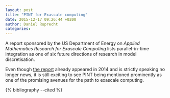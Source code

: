 ```yaml
---
layout: post
title: "PINT for Exascale computing"
date: 2015-12-17 09:26:44 +0200
author: Daniel Ruprecht
categories:
---
```

A report sponsored by the US Department of Energy on *Applied Mathematics Research for Exascale Computing* lists
parallel-in-time integration as one of six future directions of research in model discretisation.

<!--more-->

Even though [the report](http://science.energy.gov/%7E/media/ascr/pdf/research/am/docs/EMWGreport.pdf) already appeared in 2014 and is strictly speaking no longer news, it
is still exciting to see PINT being mentioned prominently as one of the promising avenues for the path to exascale
computing.

{% bibliography --cited %}
